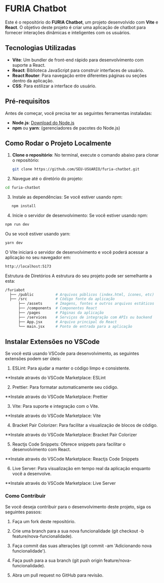 # FURIA Chatbot

Este é o repositório do **FURIA Chatbot**, um projeto desenvolvido com **Vite** e **React**. O objetivo deste projeto é criar uma aplicação de chatbot para fornecer interações dinâmicas e inteligentes com os usuários.

## Tecnologias Utilizadas

- **Vite**: Um bundler de front-end rápido para desenvolvimento com suporte a React.
- **React**: Biblioteca JavaScript para construir interfaces de usuário.
- **React Router**: Para navegação entre diferentes páginas ou seções dentro da aplicação.
- **CSS**: Para estilizar a interface do usuário.

## Pré-requisitos

Antes de começar, você precisa ter as seguintes ferramentas instaladas:

- **Node.js**: [Download do Node.js](https://nodejs.org/)
- **npm** ou **yarn**: (gerenciadores de pacotes do Node.js)

## Como Rodar o Projeto Localmente

1. **Clone o repositório**:
   No terminal, execute o comando abaixo para clonar o repositório:

   ```bash
   git clone https://github.com/SEU-USUARIO/furia-chatbot.git
   ```

2. Navegue até o diretório do projeto:

```bash
cd furia-chatbot
```

3. Instale as dependências:
   Se você estiver usando npm:

```bash
   npm install
```

4. Inicie o servidor de desenvolvimento:
   Se você estiver usando npm:

```bash
npm run dev
```

   Ou se você estiver usando yarn:

```bash
yarn dev
```

   O Vite iniciará o servidor de desenvolvimento e você poderá acessar a aplicação no seu navegador em:

```bash
http://localhost:5173
```

Estrutura de Diretórios
A estrutura do seu projeto pode ser semelhante a esta:

```bash
/furiabot
  ├── /public          # Arquivos públicos (index.html, ícones, etc)
  ├── /src             # Código fonte da aplicação
      ├── /assets      # Imagens, fontes e outros arquivos estáticos
      ├── /components  # Componentes React
      ├── /pages       # Páginas da aplicação
      ├── /services    # Serviços de integração com APIs ou backend
      ├── App.jsx      # Arquivo principal do React
      └── main.jsx     # Ponto de entrada para a aplicação
```

## Instalar Extensões no VSCode
Se você está usando VSCode para desenvolvimento, as seguintes extensões podem ser úteis:

1. ESLint: Para ajudar a manter o código limpo e consistente.

**Instale através do VSCode Marketplace: ESLint

2. Prettier: Para formatar automaticamente seu código.

**Instale através do VSCode Marketplace: Prettier

3. Vite: Para suporte e integração com o Vite.

**Instale através do VSCode Marketplace: Vite

4. Bracket Pair Colorizer: Para facilitar a visualização de blocos de código.

**Instale através do VSCode Marketplace: Bracket Pair Colorizer

5. Reactjs Code Snippets: Oferece snippets para facilitar o desenvolvimento com React.

**Instale através do VSCode Marketplace: Reactjs Code Snippets

6. Live Server: Para visualização em tempo real da aplicação enquanto você a desenvolve.

**Instale através do VSCode Marketplace: Live Server

### Como Contribuir
Se você deseja contribuir para o desenvolvimento deste projeto, siga os seguintes passos:

1. Faça um fork deste repositório.

2. Crie uma branch para a sua nova funcionalidade (git checkout -b feature/nova-funcionalidade).

3. Faça commit das suas alterações (git commit -am 'Adicionando nova funcionalidade').

4. Faça push para a sua branch (git push origin feature/nova-funcionalidade).

5. Abra um pull request no GitHub para revisão.
